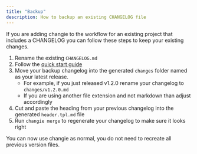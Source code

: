 ```yaml
---
title: "Backup"
description: How to backup an existing CHANGELOG file
---
```


If you are adding changie to the workflow for an existing project that includes a CHANGELOG
you can follow these steps to keep your existing changes.

1. Rename the existing `CHANGELOG.md`
1. Follow the [quick start guide](quick_start.md)
1. Move your backup changelog into the generated `changes` folder named as your latest release.
    * For example, if you just released v1.2.0 rename your changelog to `changes/v1.2.0.md`
    * If you are using another file extension and not markdown than adjust accordingly
1. Cut and paste the heading from your previous changelog into the generated `header.tpl.md` file
1. Run `changie merge` to regenerate your changelog to make sure it looks right

You can now use changie as normal, you do not need to recreate all previous version files.
